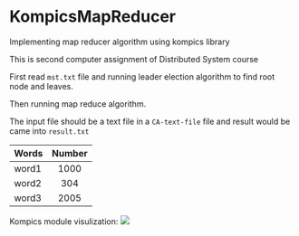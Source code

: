 # KompicsMapReducer
Implementing map reducer algorithm using kompics library

This is second computer assignment of Distributed System course

First read `mst.txt` file and running leader election algorithm to find root node and leaves.

Then running map reduce algorithm.

The input file should be a text file in a `CA-text-file` file and result would be came into `result.txt`

| Words         | Number      |
| ------------- |:-----------:|
| word1         | 1000        |
| word2         | 304         |
| word3         | 2005        |

Kompics module visulization:
<img src="https://img.imageupload.net/2020/07/03/Screen-Shot-2020-07-03-at-12.21.20-PM.png">
